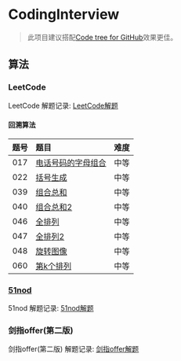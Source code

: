 # CodingInterview

>此项目建议搭配[Code tree for GitHub](https://github.com/buunguyen/octotree)效果更佳。

## 算法

### LeetCode

LeetCode 解题记录: [LeetCode解题](src/main/java/algorithm/leetcode)

#### **回溯算法**

| 题号  | 题目   | 难度  |
|:---:|:---- |:---:|
| 017   | [电话号码的字母组合](src/main/java/algorithm/leetcode/Solution017.java) |  中等  |
| 022   | [括号生成](src/main/java/algorithm/leetcode/Solution022.java) |  中等  |
| 039   | [组合总和](src/main/java/algorithm/leetcode/Solution039.java) |  中等  |
| 040   | [组合总和2](src/main/java/algorithm/leetcode/Solution040.java) |  中等  |
| 046   | [全排列](src/main/java/algorithm/leetcode/Solution046.java) |  中等  |
| 047   | [全排列2](src/main/java/algorithm/leetcode/Solution047.java) |  中等  |
| 048   | [旋转图像](src/main/java/algorithm/leetcode/Solution048.java) |  中等  |
| 060   | [第k个排列](src/main/java/algorithm/leetcode/Solution060.java) |  中等  |


### [51nod](http://www.51nod.com/)

51nod 解题记录:  [51nod解题](src/main/resources/nod51)

### 剑指offer(第二版)

剑指offer(第二版) 解题记录: [剑指offer解题](src/main/resources/SwordForOffer)
